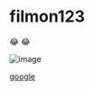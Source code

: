 
# filmon123

:joy: :joy:

![image](https://en.wikipedia.org/wiki/Arsenal_F.C.#/media/File:Arsenal_FC.svg)


[google](https://google.se)				
